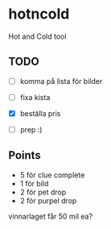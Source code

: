 # hotncold
Hot and Cold tool

## TODO
- [ ] komma på lista för bilder
- [ ] fixa kista
- [x] beställa pris
- [ ] prep :)


## Points
- 5 för clue complete
- 1 för bild
- 2 för pet drop
- 2 för purpel drop

vinnarlaget får 50 mil ea?
